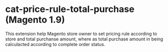 # cat-price-rule-total-purchase (Magento 1.9)

This extension help Magento store owner to set pricing rule according to store and total purchanse amount, where as total purchase amount in being calculacted according to complete order status.
